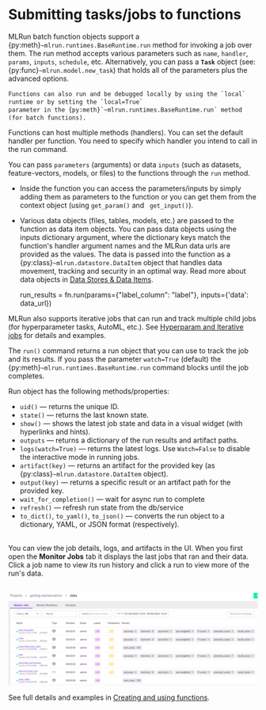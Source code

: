 #  Submitting tasks/jobs to functions

MLRun batch function objects support a {py:meth}`~mlrun.runtimes.BaseRuntime.run` method for invoking a job over them. 
The run method accepts various parameters such as `name`, `handler`, `params`, `inputs`, `schedule`, etc. 
Alternatively, you can pass a **`Task`** object (see: {py:func}`~mlrun.model.new_task`) that holds all of the 
parameters plus the advanced options. 

```{admonition} Run/simulate functions locally: 
Functions can also run and be debugged locally by using the `local` runtime or by setting the `local=True` 
parameter in the {py:meth}`~mlrun.runtimes.BaseRuntime.run` method (for batch functions).
```

Functions can host multiple methods (handlers). You can set the default handler per function. You
 need to specify which handler you intend to call in the run command. 

You can pass `parameters` (arguments) or data `inputs` (such as datasets, feature-vectors, models, or files) to the functions through the `run` method.
- Inside the function you can access the parameters/inputs by simply adding them as parameters to the function or you can get them from the context object (using `get_param()` and ` get_input()`).
- Various data objects (files, tables, models, etc.) are passed to the function as data item objects. You can pass data objects using the 
inputs dictionary argument, where the dictionary keys match the function's handler argument names and the MLRun data urls are provided 
as the values. The data is passed into the function as a {py:class}`~mlrun.datastore.DataItem` object that handles data movement, 
tracking and security in an optimal way. Read more about data objects in [Data Stores & Data Items](../store/datastore.md).


    run_results = fn.run(params={"label_column": "label"}, inputs={'data': data_url})

MLRun also supports iterative jobs that can run and track multiple child jobs (for hyperparameter tasks, AutoML, etc.). 
See [Hyperparam and Iterative jobs](../hyper-params.ipynb) for details and examples.
 
The `run()` command returns a run object that you can use to track the job and its results. If you
pass the parameter `watch=True` (default) the {py:meth}`~mlrun.runtimes.BaseRuntime.run` command blocks 
until the job completes.

Run object has the following methods/properties:
- `uid()` &mdash; returns the unique ID.
- `state()` &mdash; returns the last known state.
- `show()` &mdash; shows the latest job state and data in a visual widget (with hyperlinks and hints).
- `outputs` &mdash; returns a dictionary of the run results and artifact paths.
- `logs(watch=True)` &mdash; returns the latest logs.
    Use `Watch=False` to disable the interactive mode in running jobs.
- `artifact(key)` &mdash; returns an artifact for the provided key (as {py:class}`~mlrun.datastore.DataItem` object).
- `output(key)` &mdash; returns a specific result or an artifact path for the provided key.
- `wait_for_completion()` &mdash; wait for async run to complete
- `refresh()` &mdash; refresh run state from the db/service
- `to_dict()`, `to_yaml()`, `to_json()` &mdash; converts the run object to a dictionary, YAML, or JSON format (respectively).

<br>You can view the job details, logs, and artifacts in the UI. When you first open the **Monitor 
Jobs** tab it displays the last jobs that ran and their data. Click a job name to view its run history and click a run to view more of the 
run's data.

<br><img src="../_static/images/project-jobs-train-artifacts-test_set.png" alt="project-jobs-train-artifacts-test_set" width="800"/>

See full details and examples in [Creating and using functions](../runtimes/functions).